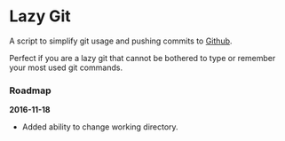 # Lazy Git

A script to simplify git usage and pushing commits to [Github](https://github.com).

Perfect if you are a lazy git that cannot be bothered to type or remember your most used git commands.

### Roadmap

**2016-11-18**
* Added ability to change working directory.
